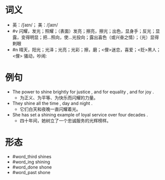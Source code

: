 # 词义
- 英：/ʃaɪn/； 美：/ʃaɪn/
- #v 闪耀，发光；照耀；（表面）发亮；擦亮，擦光；出色，显身手；反光；显露，变得明显；把…照向，使…光投向；露出喜色（或兴奋之情）；（光）显得剌眼
- #n 晴天，阳光；光泽；光亮；光彩；擦，磨；<俚>迷恋，喜爱；<贬>黑人；<俚> 骚动，吵闹:
# 例句
- The power to shine brightly for justice , and for equality , and for joy .
	- 为正义、为平等、为快乐而闪耀的力量。
- They shine all the time , day and night .
	- 它们白天和夜晚一直闪耀着光。
- She has set a shining example of loyal service over four decades .
	- 四十年间，她树立了一个忠诚服务的光辉榜样。
# 形态
- #word_third shines
- #word_ing shining
- #word_done shone
- #word_past shone
